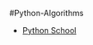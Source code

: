 #Python-Algorithms

- [Python School](https://pythonschool.net/data-structures-algorithms/algorithms-and-data-structures/)
